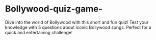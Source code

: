 # Bollywood-quiz-game-
Dive into the world of Bollywood with this short and fun quiz! Test your knowledge with 5 questions about iconic Bollywood songs. Perfect for a quick and entertaining challenge!
